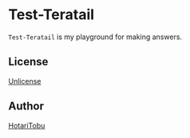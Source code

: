 # Test-Teratail

`Test-Teratail` is my playground for making answers.

## License

[Unlicense](LICENSE)

## Author

[HotariTobu](https://github.com/HotariTobu)
